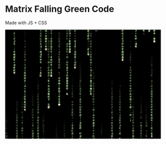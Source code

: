 # Matrix Falling Green Code

Made with JS + CSS

[![Matrix](https://raw.githubusercontent.com/iamjohnmills/matrix/master/screenshot.png)](https://iamjohnmills.github.io/matrix)
